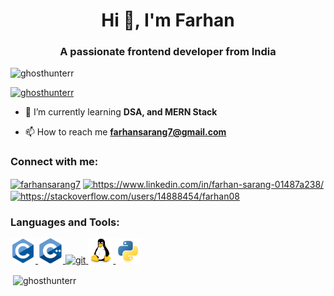 <h1 align="center">Hi 👋, I'm Farhan</h1>
<h3 align="center">A passionate frontend developer from India</h3>

<p align="left"> <img src="https://komarev.com/ghpvc/?username=ghosthunterr&label=Profile%20views&color=0e75b6&style=flat" alt="ghosthunterr" /> </p>

<p align="left"> <a href="https://github.com/ryo-ma/github-profile-trophy"><img src="https://github-profile-trophy.vercel.app/?username=ghosthunterr" alt="ghosthunterr" /></a> </p>

- 🌱 I’m currently learning **DSA, and MERN Stack**

- 📫 How to reach me **farhansarang7@gmail.com**

<h3 align="left">Connect with me:</h3>
<p align="left">
<a href="https://twitter.com/farhansarang7" target="blank"><img align="center" src="https://raw.githubusercontent.com/rahuldkjain/github-profile-readme-generator/master/src/images/icons/Social/twitter.svg" alt="farhansarang7" height="30" width="40" /></a>
<a href="https://linkedin.com/in/https://www.linkedin.com/in/farhan-sarang-01487a238/" target="blank"><img align="center" src="https://raw.githubusercontent.com/rahuldkjain/github-profile-readme-generator/master/src/images/icons/Social/linked-in-alt.svg" alt="https://www.linkedin.com/in/farhan-sarang-01487a238/" height="30" width="40" /></a>
<a href="https://stackoverflow.com/users/https://stackoverflow.com/users/14888454/farhan08" target="blank"><img align="center" src="https://raw.githubusercontent.com/rahuldkjain/github-profile-readme-generator/master/src/images/icons/Social/stack-overflow.svg" alt="https://stackoverflow.com/users/14888454/farhan08" height="30" width="40" /></a>
</p>

<h3 align="left">Languages and Tools:</h3>
<p align="left"> <a href="https://www.cprogramming.com/" target="_blank" rel="noreferrer"> <img src="https://raw.githubusercontent.com/devicons/devicon/master/icons/c/c-original.svg" alt="c" width="40" height="40"/> </a> <a href="https://www.w3schools.com/cpp/" target="_blank" rel="noreferrer"> <img src="https://raw.githubusercontent.com/devicons/devicon/master/icons/cplusplus/cplusplus-original.svg" alt="cplusplus" width="40" height="40"/> </a> <a href="https://git-scm.com/" target="_blank" rel="noreferrer"> <img src="https://www.vectorlogo.zone/logos/git-scm/git-scm-icon.svg" alt="git" width="40" height="40"/> </a> <a href="https://www.linux.org/" target="_blank" rel="noreferrer"> <img src="https://raw.githubusercontent.com/devicons/devicon/master/icons/linux/linux-original.svg" alt="linux" width="40" height="40"/> </a> <a href="https://www.python.org" target="_blank" rel="noreferrer"> <img src="https://raw.githubusercontent.com/devicons/devicon/master/icons/python/python-original.svg" alt="python" width="40" height="40"/> </a> </p>

<p>&nbsp;<img align="center" src="https://github-readme-stats.vercel.app/api?username=ghosthunterr&show_icons=true&locale=en" alt="ghosthunterr" /></p>
